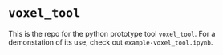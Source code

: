 # `voxel_tool`
This is the repo for the python prototype tool `voxel_tool`. For a demonstation of its use, check out `example-voxel_tool.ipynb`.